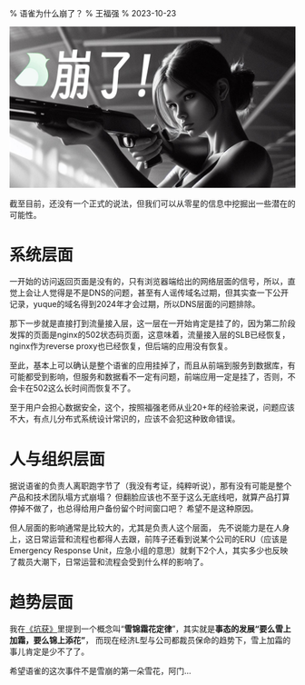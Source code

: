 % 语雀为什么崩了？
% 王福强
% 2023-10-23

![](images/134781698064329_.pic.jpg)

截至目前，还没有一个正式的说法，但我们可以从零星的信息中挖掘出一些潜在的可能性。

# 系统层面

一开始的访问返回页面是没有的，只有浏览器端给出的网络层面的信号，所以，直觉上会让人觉得是不是DNS的问题，甚至有人谣传域名过期，但其实查一下公开记录，yuque的域名得到2024年才会过期，所以DNS层面的问题排除。

那下一步就是直接打到流量接入层，这一层在一开始肯定是挂了的，因为第二阶段发挥的页面是nginx的502状态码页面，这意味着，流量接入层的SLB已经恢复，nginx作为reverse proxy也已经恢复，但后端的应用没有恢复。

至此，基本上可以确认是整个语雀的应用挂掉了，而且从前端到服务到数据库，有可能都受到影响，但服务和数据看不一定有问题，前端应用一定是挂了，否则，不会卡在502这么长时间而恢复不了。

至于用户会担心数据安全，这个，按照福强老师从业20+年的经验来说，问题应该不大，有点儿分布式系统设计常识的，应该不会犯这种致命错误。

# 人与组织层面

据说语雀的负责人离职跑字节了（我没有考证，纯粹听说），那有没有可能是整个产品和技术团队塌方式崩塌？ 但翻脸应该也不至于这么无底线吧，就算产品打算停掉不做了，也总得给用户备份留个时间窗口吧？ 希望不是这种原因。

但人层面的影响通常是比较大的，尤其是负责人这个层面， 先不说能力是在人身上，这日常运营和流程也都得人去跟，前阵子还看到说某个公司的ERU（应该是Emergency Response Unit，应急小组的意思）就剩下2个人，其实多少也反映了裁员大潮下，日常运营和流程会受到什么样的影响了。

# 趋势层面

我在[《坑获》](https://store.afoo.me/l/kenghuo)里提到一个概念叫“**雪锦霜花定律**”，其实就是**事态的发展“要么雪上加霜，要么锦上添花”**， 而现在经济L型与公司都裁员保命的趋势下，雪上加霜的事儿肯定是少不了了。

希望语雀的这次事件不是雪崩的第一朵雪花，阿门...











